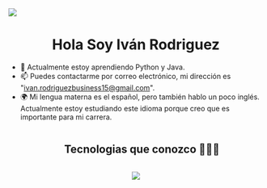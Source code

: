 <img src="https://user-images.githubusercontent.com/73097560/115834477-dbab4500-a447-11eb-908a-139a6edaec5c.gif">
<div>
  <h1 align="center">Hola Soy Iván Rodriguez</h1>
</div>

- 🌱 Actualmente estoy aprendiendo Python y Java.
- 📫 Puedes contactarme por correo electrónico, mi dirección es "ivan.rodriguezbusiness15@gmail.com".
- 🌍 Mi lengua materna es el español, pero también hablo un poco inglés. Actualmente estoy estudiando este idioma porque creo que es importante para mi carrera.

<!---
JuanMa3132/JuanMa3132 is a ✨ special ✨ repository because its `README.md` (this file) appears on your GitHub profile.
You can click the Preview link to take a look at your changes.
--->
<div>
  <ul align="center">
    <summary><h2 style="display: inline-block">Tecnologias que conozco 👨🏻‍💻</h2></summary>
  </ul>
</div>
<!--tech stack icons-->
<p align="center">
  <a href="https://skillicons.dev">
    <img src="https://skillicons.dev/icons?i=git,bootstrap,css,discord,express,github,html,java,js,mysql,nodejs,py,react,tailwind,vscode&perline=14" />
  </a>
</p>

